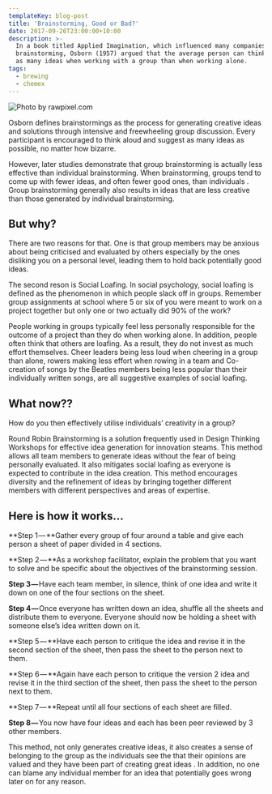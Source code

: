 ```yaml
---
templateKey: blog-post
title: 'Brainstorming, Good or Bad?'
date: 2017-09-26T23:00:00+10:00
description: >-
  In a book titled Applied Imagination, which influenced many companies to adopt
  brainstorming, Osborn (1957) argued that the average person can think up twice
  as many ideas when working with a group than when working alone.
tags:
  - brewing
  - chemex
---
```

![Photo by rawpixel.com](/img/1_odstheuu4epa2qe7bfvbxg.jpeg)

Osborn defines brainstormings as the process for generating creative ideas and solutions through intensive and freewheeling group discussion. Every participant is encouraged to think aloud and suggest as many ideas as possible, no matter how bizarre.



However, later studies demonstrate that group brainstorming is actually less effective than individual brainstorming. When brainstorming, groups tend to come up with fewer ideas, and often fewer good ones, than individuals . Group brainstorming generally also results in ideas that are less creative than those generated by individual brainstorming.



## But why?

There are two reasons for that. One is that group members may be anxious about being criticised and evaluated by others especially by the ones disliking you on a personal level, leading them to hold back potentially good ideas.



The second reson is Social Loafing. In social psychology, social loafing is defined as the phenomenon in which people slack off in groups. Remember group assignments at school where 5 or six of you were meant to work on a project together but only one or two actually did 90% of the work?



People working in groups typically feel less personally responsible for the outcome of a project than they do when working alone. In addition, people often think that others are loafing. As a result, they do not invest as much effort themselves. Cheer leaders being less loud when cheering in a group than alone, rowers making less effort when rowing in a team and Co-creation of songs by the Beatles members being less popular than their individually written songs, are all suggestive examples of social loafing.



## What now??

How do you then effectively utilise individuals’ creativity in a group?



Round Robin Brainstorming is a solution frequently used in Design Thinking Workshops for effective idea generation for innovation steams. This method allows all team members to generate ideas without the fear of being personally evaluated. It also mitigates social loafing as everyone is expected to contribute in the idea creation. This method encourages diversity and the refinement of ideas by bringing together different members with different perspectives and areas of expertise.



## Here is how it works…

**Step 1 — **Gather every group of four around a table and give each person a sheet of paper divided in 4 sections.



**Step 2 — **As a workshop facilitator, explain the problem that you want to solve and be specific about the objectives of the brainstorming session.



**Step 3 —** Have each team member, in silence, think of one idea and write it down on one of the four sections on the sheet.



**Step 4 —** Once everyone has written down an idea, shuffle all the sheets and distribute them to everyone. Everyone should now be holding a sheet with someone else’s idea written down on it.



**Step 5 — **Have each person to critique the idea and revise it in the second section of the sheet, then pass the sheet to the person next to them.



**Step 6 — **Again have each person to critique the version 2 idea and revise it in the third section of the sheet, then pass the sheet to the person next to them.



**Step 7 — **Repeat until all four sections of each sheet are filled.



**Step 8 —** You now have four ideas and each has been peer reviewed by 3 other members.



This method, not only generates creative ideas, it also creates a sense of belonging to the group as the individuals see the that their opinions are valued and they have been part of creating great ideas . In addition, no one can blame any individual member for an idea that potentially goes wrong later on for any reason.
